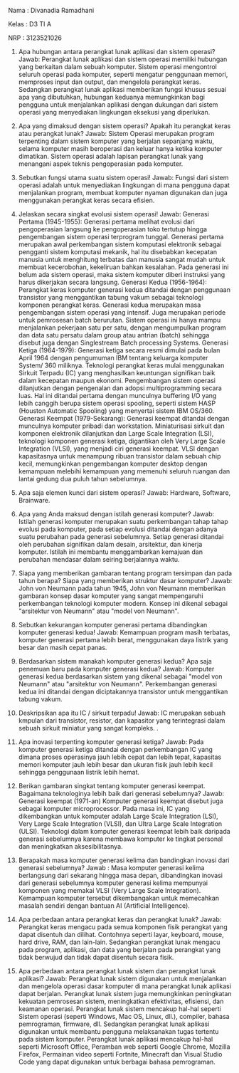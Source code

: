 Nama : Divanadia Ramadhani

Kelas : D3 TI A

NRP : 3123521026

1. Apa hubungan antara perangkat lunak aplikasi dan sistem operasi?
Jawab: Perangkat lunak aplikasi dan sistem operasi memiliki hubungan yang berkaitan dalam sebuah komputer. Sistem operasi mengontrol seluruh operasi pada komputer, seperti mengatur penggunaan memori, memproses input dan output, dan mengelola perangkat keras. Sedangkan perangkat lunak aplikasi memberikan fungsi khusus sesuai apa yang dibutuhkan, hubungan keduanya memungkinkan bagi pengguna untuk menjalankan aplikasi dengan dukungan dari sistem operasi yang menyediakan lingkungan eksekusi yang diperlukan.

2. Apa yang dimaksud dengan sistem operasi? Apakah itu perangkat keras atau perangkat lunak?
Jawab: Sistem Operasi merupakan program terpenting dalam sistem komputer yang berjalan sepanjang waktu, selama
komputer masih beroperasi dan keluar hanya ketika komputer dimatikan. Sistem operasi adalah lapisan perangkat lunak yang menangani aspek teknis pengoperasian pada komputer.
 
3. Sebutkan fungsi utama suatu sistem operasi!
Jawab: Fungsi dari sistem operasi adalah untuk menyediakan lingkungan di mana pengguna dapat menjalankan
program, membuat komputer nyaman digunakan dan juga menggunakan perangkat keras secara efisien.

4. Jelaskan secara singkat evolusi sistem operasi!
Jawab: Generasi Pertama (1945-1955): Generasi pertama melihat evolusi dari pengoperasian langsung ke pengoperasian toko tertutup hingga pengembangan
sistem operasi terprogram tunggal. Generasi pertama merupakan awal perkembangan sistem komputasi elektronik sebagai pengganti sistem komputasi mekanik, hal itu disebabkan kecepatan manusia untuk menghitung terbatas dan manusia sangat mudah untuk membuat kecerobohan, kekeliruan bahkan kesalahan. Pada generasi ini belum ada sistem operasi, maka sistem komputer diberi instruksi yang harus dikerjakan secara langsung.
Generasi Kedua (1956-1964): Perangkat keras komputer generasi kedua ditandai dengan penggunaan transistor yang menggantikan tabung vakum sebagai
teknologi komponen perangkat keras. Generasi kedua merupakan masa pengembangan sistem operasi yang intensif. Juga merupakan periode untuk pemrosesan
batch berurutan. Sistem operasi ini hanya mampu menjalankan pekerjaan satu per satu, dengan mengumpulkan program dan data satu persatu dalam group atau antrian (batch) sehingga disebut juga dengan Singlestream Batch processing Systems.
Generasi Ketiga (1964-1979): Generasi ketiga secara resmi dimulai pada bulan April 1964 dengan pengumuman IBM tentang keluarga komputer System/
360 miliknya. Teknologi perangkat keras mulai menggunakan Sirkuit Terpadu (IC) yang menghasilkan keuntungan signifikan
baik dalam kecepatan maupun ekonomi. Pengembangan sistem operasi dilanjutkan dengan pengenalan dan adopsi multiprogramming secara luas. Hal ini ditandai
pertama dengan munculnya buffering I/O yang lebih canggih berupa sistem operasi spooling, seperti sistem HASP (Houston Automatic Spooling) yang menyertai sistem IBM OS/360.
Generasi Keempat (1979-Sekarang): Generasi keempat ditandai dengan munculnya komputer pribadi dan workstation. Miniaturisasi sirkuit dan komponen elektronik dilanjutkan dan Large Scale Integration (LSI), teknologi komponen generasi ketiga, digantikan oleh Very Large Scale Integration (VLSI), yang menjadi ciri generasi keempat. VLSI dengan kapasitasnya untuk menampung ribuan transistor dalam sebuah chip kecil, memungkinkan pengembangan komputer desktop dengan kemampuan melebihi kemampuan yang memenuhi seluruh ruangan dan lantai gedung dua puluh tahun sebelumnya.

5. Apa saja elemen kunci dari sistem operasi?
Jawab: Hardware, Software, Brainware.

6. Apa yang Anda maksud dengan istilah generasi komputer?
Jawab: Istilah generasi komputer merupakan suatu perkembangan tahap tahap evolusi pada komputer, pada setiap evolusi ditandai dengan adanya suatu perubahan pada generasi sebelumnya. Setiap generasi ditandai oleh perubahan signifikan dalam desain, arsitektur, dan kinerja komputer. Istilah ini membantu menggambarkan kemajuan dan perubahan mendasar dalam seiring berjalannya waktu.

7. Siapa yang memberikan gambaran tentang program tersimpan dan pada tahun berapa? Siapa yang memberikan struktur dasar komputer?
Jawab: John von Neumann pada tahun 1945, John von Neumann memberikan gambaran konsep dasar komputer yang sangat mempengaruhi perkembangan teknologi komputer modern. Konsep ini dikenal sebagai "arsitektur von Neumann" atau "model von Neumann".

8. Sebutkan kekurangan komputer generasi pertama dibandingkan komputer generasi kedua!
Jawab: Kemampuan program masih terbatas, komputer generasi pertama lebih berat, menggunakan daya listrik yang besar dan masih cepat panas.

9. Berdasarkan sistem manakah komputer generasi kedua? Apa saja penemuan baru pada komputer generasi kedua?
Jawab: Komputer generasi kedua berdasarkan sistem yang dikenal sebagai "model von Neumann" atau "arsitektur von Neumann". Perkembangan generasi kedua ini ditandai dengan diciptakannya transistor untuk menggantikan tabung vakum.

10. Deskripsikan apa itu IC / sirkuit terpadu!
Jawab: IC merupakan sebuah kmpulan dari transistor, resistor, dan kapasitor yang terintegrasi dalam sebuah sirkuit miniatur yang sangat kompleks.
.
11. Apa inovasi terpenting komputer generasi ketiga?
Jawab: Pada komputer generasi ketiga ditandai dengan perkembangan IC yang dimana proses operasinya jauh lebih cepat dan lebih tepat, kapasitas memori komputer jauh lebih besar dan ukuran fisik jauh lebih kecil sehingga penggunaan listrik lebih hemat.

12. Berikan gambaran singkat tentang komputer generasi keempat. Bagaimana teknologinya lebih baik dari generasi sebelumnya?
Jawab: Generasi keempat (1971-an) Komputer generasi keempat disebut juga sebagai komputer microprocessor. Pada masa ini, IC yang dikembangkan untuk komputer adalah Large Scale Integration (LSI), Very Large Scale Integration (VLSI), dan Ultra Large Scale Integration (ULSI). Teknologi dalam komputer generasi keempat lebih baik daripada generasi sebelumnya karena membawa komputer ke tingkat personal dan meningkatkan aksesibilitasnya.

13. Berapakah masa komputer generasi kelima dan bandingkan inovasi dari generasi sebelumnya?
Jawab : Masa komputer generasi kelima berlangsung dari sekarang hingga masa depan, dibandingkan inovasi dari generasi sebelumnya komputer generasi kelima mempunyai komponen yang memakai VLSI (Very Large Scale Integration). Kemampuan komputer tersebut dikembangakan untuk memecahkan masalah sendiri dengan bantuan AI (Artificial Intelligence).

14. Apa perbedaan antara perangkat keras dan perangkat lunak?
Jawab: Perangkat keras mengacu pada semua komponen fisik perangkat yang dapat disentuh dan dilihat. Contohnya seperti layar, keyboard, mouse, hard drive, RAM, dan lain-lain. Sedangkan perangkat lunak mengacu pada program, aplikasi, dan data yang berjalan pada perangkat yang tidak berwujud dan tidak dapat disentuh secara fisik.

15. Apa perbedaan antara perangkat lunak sistem dan perangkat lunak aplikasi?
Jawab: Perangkat lunak sistem digunakan untuk menjalankan dan mengelola operasi dasar komputer di mana perangkat lunak aplikasi dapat berjalan. Perangkat lunak sistem juga memungkinkan peningkatan kekuatan pemrosesan sistem, meningkatkan efektivitas, efisiensi, dan keamanan operasi. Perangkat lunak sistem mencakup hal-hal seperti Sistem operasi (seperti Windows, Mac OS, Linux, dll.), compiler, bahasa pemrograman, firmware, dll. Sedangkan perangkat lunak aplikasi digunakan untuk membantu pengguna melaksanakan tugas tertentu pada sistem komputer. Perangkat lunak aplikasi mencakup hal-hal seperti Microsoft Office, Peramban web seperti Google Chrome, Mozilla Firefox, Permainan video seperti Fortnite, Minecraft dan Visual Studio Code yang dapat digunakan untuk berbagai bahasa pemrograman.
